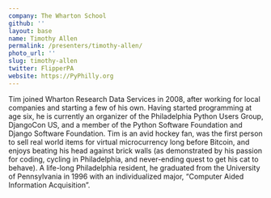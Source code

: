 ```yaml
---
company: The Wharton School
github: ''
layout: base
name: Timothy Allen
permalink: /presenters/timothy-allen/
photo_url: ''
slug: timothy-allen
twitter: FlipperPA
website: https://PyPhilly.org
---
```


Tim joined Wharton Research Data Services in 2008, after working for local companies and starting a few of his own. Having started programming at age six, he is currently an organizer of the Philadelphia Python Users Group, DjangoCon US, and a member of the Python Software Foundation and Django Software Foundation. Tim is an avid hockey fan, was the first person to sell real world items for virtual microcurrency long before Bitcoin, and enjoys beating his head against brick walls (as demonstrated by his passion for coding, cycling in Philadelphia, and never-ending quest to get his cat to behave). A life-long Philadelphia resident, he graduated from the University of Pennsylvania in 1996 with an individualized major, “Computer Aided Information Acquisition”.